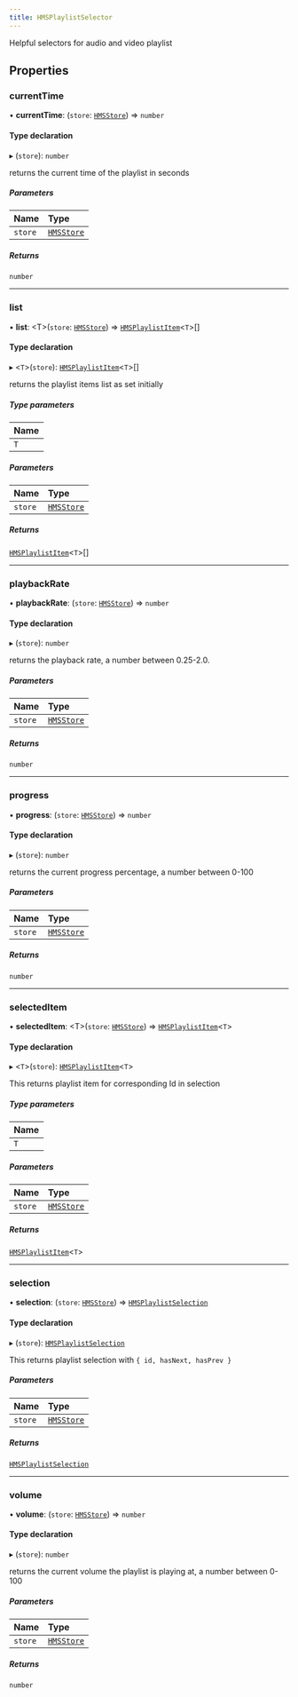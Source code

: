 ```yaml
---
title: HMSPlaylistSelector
---
```


Helpful selectors for audio and video playlist

## Properties

### currentTime

• **currentTime**: (`store`: [`HMSStore`](/api-reference/javascript/v2/interfaces/HMSStore)) => `number`

#### Type declaration

▸ (`store`): `number`

returns the current time of the playlist in seconds

##### Parameters

| Name    | Type                                                           |
| :------ | :------------------------------------------------------------- |
| `store` | [`HMSStore`](/api-reference/javascript/v2/interfaces/HMSStore) |

##### Returns

`number`

---

### list

• **list**: <T\>(`store`: [`HMSStore`](/api-reference/javascript/v2/interfaces/HMSStore)) => [`HMSPlaylistItem`](/api-reference/javascript/v2/interfaces/HMSPlaylistItem)<`T`\>[]

#### Type declaration

▸ <`T`\>(`store`): [`HMSPlaylistItem`](/api-reference/javascript/v2/interfaces/HMSPlaylistItem)<`T`\>[]

returns the playlist items list as set initially

##### Type parameters

| Name |
| :--- |
| `T`  |

##### Parameters

| Name    | Type                                                           |
| :------ | :------------------------------------------------------------- |
| `store` | [`HMSStore`](/api-reference/javascript/v2/interfaces/HMSStore) |

##### Returns

[`HMSPlaylistItem`](/api-reference/javascript/v2/interfaces/HMSPlaylistItem)<`T`\>[]

---

### playbackRate

• **playbackRate**: (`store`: [`HMSStore`](/api-reference/javascript/v2/interfaces/HMSStore)) => `number`

#### Type declaration

▸ (`store`): `number`

returns the playback rate, a number between 0.25-2.0.

##### Parameters

| Name    | Type                                                           |
| :------ | :------------------------------------------------------------- |
| `store` | [`HMSStore`](/api-reference/javascript/v2/interfaces/HMSStore) |

##### Returns

`number`

---

### progress

• **progress**: (`store`: [`HMSStore`](/api-reference/javascript/v2/interfaces/HMSStore)) => `number`

#### Type declaration

▸ (`store`): `number`

returns the current progress percentage, a number between 0-100

##### Parameters

| Name    | Type                                                           |
| :------ | :------------------------------------------------------------- |
| `store` | [`HMSStore`](/api-reference/javascript/v2/interfaces/HMSStore) |

##### Returns

`number`

---

### selectedItem

• **selectedItem**: <T\>(`store`: [`HMSStore`](/api-reference/javascript/v2/interfaces/HMSStore)) => [`HMSPlaylistItem`](/api-reference/javascript/v2/interfaces/HMSPlaylistItem)<`T`\>

#### Type declaration

▸ <`T`\>(`store`): [`HMSPlaylistItem`](/api-reference/javascript/v2/interfaces/HMSPlaylistItem)<`T`\>

This returns playlist item for corresponding Id in selection

##### Type parameters

| Name |
| :--- |
| `T`  |

##### Parameters

| Name    | Type                                                           |
| :------ | :------------------------------------------------------------- |
| `store` | [`HMSStore`](/api-reference/javascript/v2/interfaces/HMSStore) |

##### Returns

[`HMSPlaylistItem`](/api-reference/javascript/v2/interfaces/HMSPlaylistItem)<`T`\>

---

### selection

• **selection**: (`store`: [`HMSStore`](/api-reference/javascript/v2/interfaces/HMSStore)) => [`HMSPlaylistSelection`](/api-reference/javascript/v2/interfaces/HMSPlaylistSelection)

#### Type declaration

▸ (`store`): [`HMSPlaylistSelection`](/api-reference/javascript/v2/interfaces/HMSPlaylistSelection)

This returns playlist selection with `{ id, hasNext, hasPrev }`

##### Parameters

| Name    | Type                                                           |
| :------ | :------------------------------------------------------------- |
| `store` | [`HMSStore`](/api-reference/javascript/v2/interfaces/HMSStore) |

##### Returns

[`HMSPlaylistSelection`](/api-reference/javascript/v2/interfaces/HMSPlaylistSelection)

---

### volume

• **volume**: (`store`: [`HMSStore`](/api-reference/javascript/v2/interfaces/HMSStore)) => `number`

#### Type declaration

▸ (`store`): `number`

returns the current volume the playlist is playing at, a number between 0-100

##### Parameters

| Name    | Type                                                           |
| :------ | :------------------------------------------------------------- |
| `store` | [`HMSStore`](/api-reference/javascript/v2/interfaces/HMSStore) |

##### Returns

`number`
